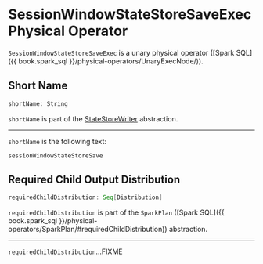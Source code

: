 # SessionWindowStateStoreSaveExec Physical Operator

`SessionWindowStateStoreSaveExec` is a unary physical operator ([Spark SQL]({{ book.spark_sql }}/physical-operators/UnaryExecNode/)).

## <span id="shortName"> Short Name

```scala
shortName: String
```

`shortName` is part of the [StateStoreWriter](StateStoreWriter.md#shortName) abstraction.

---

`shortName` is the following text:

```text
sessionWindowStateStoreSave
```

## <span id="requiredChildDistribution"> Required Child Output Distribution

```scala
requiredChildDistribution: Seq[Distribution]
```

`requiredChildDistribution` is part of the `SparkPlan` ([Spark SQL]({{ book.spark_sql }}/physical-operators/SparkPlan/#requiredChildDistribution)) abstraction.

---

`requiredChildDistribution`...FIXME
